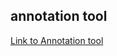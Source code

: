 ## annotation tool

[Link to Annotation tool](https://share.streamlit.io/helloadish007/prod_v1/main/prod_v1.py)
